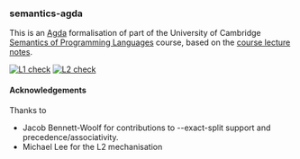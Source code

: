 ### semantics-agda

This is an [Agda](https://wiki.portal.chalmers.se/agda/) formalisation
of part of the University of Cambridge [Semantics of Programming Languages](https://www.cl.cam.ac.uk/teaching/current/Semantics) course,
based on the [course lecture notes](https://www.cl.cam.ac.uk/teaching/2324/Semantics/notes.pdf).

[![L1 check](https://github.com/yallop/semantics-agda/actions/workflows/check-l1.yml/badge.svg)](https://github.com/yallop/semantics-agda/actions/workflows/check-l1.yml)
[![L2 check](https://github.com/yallop/semantics-agda/actions/workflows/check-l2.yml/badge.svg)](https://github.com/yallop/semantics-agda/actions/workflows/check-l2.yml)

#### Acknowledgements

Thanks to
- Jacob Bennett-Woolf for contributions to --exact-split support and precedence/associativity.
- Michael Lee for the L2 mechanisation
